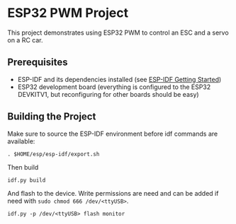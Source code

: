 # ESP32 PWM Project

This project demonstrates using ESP32 PWM to control an ESC and a servo on a RC car.
## Prerequisites

- ESP-IDF and its dependencies installed (see [ESP-IDF Getting Started](https://docs.espressif.com/projects/esp-idf/en/stable/esp32/get-started/))  
- ESP32 development board (everything is configured to the ESP32 DEVKITV1, but reconfiguring for other boards should be easy)

## Building the Project
Make sure to source the ESP-IDF environment before idf commands are available:

    . $HOME/esp/esp-idf/export.sh

Then build

    idf.py build

And flash to the device. Write permissions are need and can be added if need with `sudo chmod 666 /dev/<ttyUSB>`.


    idf.py -p /dev/<ttyUSB> flash monitor 
